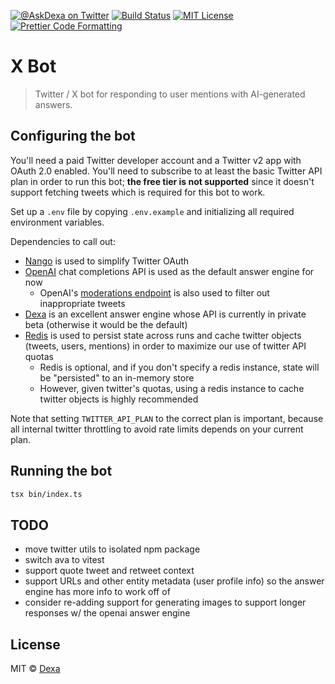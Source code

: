 <p>
  <a href="https://twitter.com/AskDexa"><img alt="@AskDexa on Twitter" src="https://img.shields.io/badge/twitter-@AskDexa-blue" /></a>
  <a href="https://github.com/dexaai/xbot/actions/workflows/test.yml"><img alt="Build Status" src="https://github.com/dexaai/xbot/actions/workflows/main.yml/badge.svg" /></a>
  <a href="https://github.com/dexaai/xbot/blob/main/license"><img alt="MIT License" src="https://img.shields.io/badge/license-MIT-blue" /></a>
  <a href="https://prettier.io"><img alt="Prettier Code Formatting" src="https://img.shields.io/badge/code_style-prettier-brightgreen.svg" /></a>
</p>

# X Bot <!-- omit from toc -->

> Twitter / X bot for responding to user mentions with AI-generated answers.

## Configuring the bot

You'll need a paid Twitter developer account and a Twitter v2 app with OAuth 2.0 enabled. You'll need to subscribe to at least the basic Twitter API plan in order to run this bot; **the free tier is not supported** since it doesn't support fetching tweets which is required for this bot to work.

Set up a `.env` file by copying `.env.example` and initializing all required environment variables.

Dependencies to call out:

- [Nango](https://www.nango.dev) is used to simplify Twitter OAuth
- [OpenAI](https://platform.openai.com/overview) chat completions API is used as the default answer engine for now
  - OpenAI's [moderations endpoint](https://platform.openai.com/docs/guides/moderation) is also used to filter out inappropriate tweets
- [Dexa](https://dexa.ai) is an excellent answer engine whose API is currently in private beta (otherwise it would be the default)
- [Redis](https://redis.io) is used to persist state across runs and cache twitter objects (tweets, users, mentions) in order to maximize our use of twitter API quotas
  - Redis is optional, and if you don't specify a redis instance, state will be "persisted" to an in-memory store
  - However, given twitter's quotas, using a redis instance to cache twitter objects is highly recommended

Note that setting `TWITTER_API_PLAN` to the correct plan is important, because all internal twitter throttling to avoid rate limits depends on your current plan.

## Running the bot

```bash
tsx bin/index.ts
```

## TODO

- move twitter utils to isolated npm package
- switch ava to vitest
- support quote tweet and retweet context
- support URLs and other entity metadata (user profile info) so the answer engine has more info to work off of
- consider re-adding support for generating images to support longer responses w/ the openai answer engine

## License

MIT © [Dexa](https://dexa.ai)
